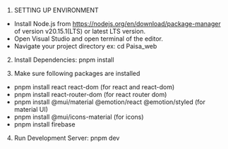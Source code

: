 1. SETTING UP ENVIRONMENT
- Install Node.js from https://nodejs.org/en/download/package-manager of version v20.15.1(LTS) or latest LTS version.
- Open Visual Studio and open terminal of the editor.
- Navigate your project directory ex: cd Paisa_web

2. Install Dependencies: pnpm install

3. Make sure following packages are installed
- pnpm install react react-dom (for react and react-dom)
- pnpm install react-router-dom (for react router dom)
- pnpm install @mui/material @emotion/react @emotion/styled (for material UI)
- pnpm install @mui/icons-material (for icons)
- pnpm install firebase

4. Run Development Server: pnpm dev 
